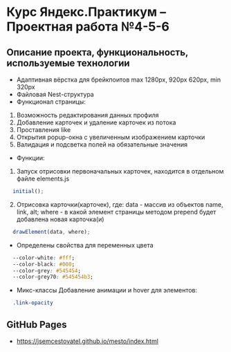 # Курс Яндекс.Практикум – Проектная работа №4-5-6

## Описание проекта, функциональность, используемые технологии

* Адаптивная вёрстка для брейкпоитов max 1280px, 920px 620px, min 320px
* Файловая Nest-структура
* Функционал страницы:
1) Возможность редактирования данных профиля
2) Добавление карточек и удаление карточек из потока
3) Проставления like
4) Открытия popup-окна с увеличенным изображением карточки
5) Валидация и подсветка полей на обязательные значения
* Функции:
1) Запуск отрисовки первоначальных карточек, находится в отдельном файле elements.js
```js
  initial();
```
2) Отрисовка карточки(карточек), где:
data - массив из объектов name, link, alt;
where - в какой элемент страницы методом prepend будет добавлена новая карточка(и)
```js
  drawElement(data, where);
```
* Определены свойства для переменных цвета
```css
  --color-white: #fff;
  --color-black: #000;
  --color-grey: #545454;
  --color-grey70: #545454b3;
```
* Микс-классы
Добавление анимации и hover для элементов:
```css
  .link-opacity
```

## GitHub Pages
* https://jsemcestovatel.github.io/mesto/index.html